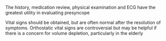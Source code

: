The history, medication review, physical examination and ECG have the greatest utility in evaluating presyncope

Vital signs should be obtained, but are often normal after the resolution of symptoms. Orthostatic vital signs are controversial but may be helpful if there is a concern for volume depletion, particularly in the elderly